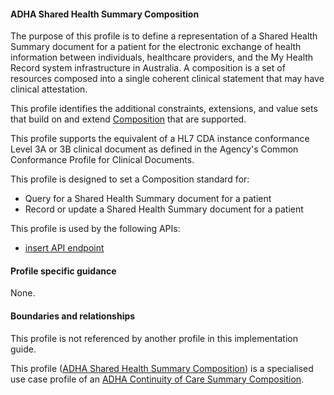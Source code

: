 #### ADHA Shared Health Summary Composition
The purpose of this profile is to define a representation of a Shared Health Summary document for a patient for the electronic exchange of health information between individuals, healthcare providers, and the My Health Record system infrastructure in Australia. A composition is a set of resources composed into a single coherent clinical statement that may have clinical attestation.

This profile identifies the additional constraints, extensions, and value sets that build on and extend [Composition](http://hl7.org/fhir/R4/composition.html) that are supported. 

This profile supports the equivalent of a HL7 CDA instance conformance Level 3A or 3B clinical document as defined in the Agency's Common Conformance Profile for Clinical Documents.

This profile is designed to set a Composition standard for:
* Query for a Shared Health Summary document for a patient
* Record or update a Shared Health Summary document for a patient

This profile is used by the following APIs:
* [insert API endpoint](StructureDefinition-TBD-1.html)


#### Profile specific guidance
None.


#### Boundaries and relationships
This profile is not referenced by another profile in this implementation guide.  

This profile ([ADHA Shared Health Summary Composition](StructureDefinition-dh-composition-shs-1.html)) is a specialised use case profile of an [ADHA Continuity of Care Summary Composition](StructureDefinition-dh-composition-cocs-1.html).

